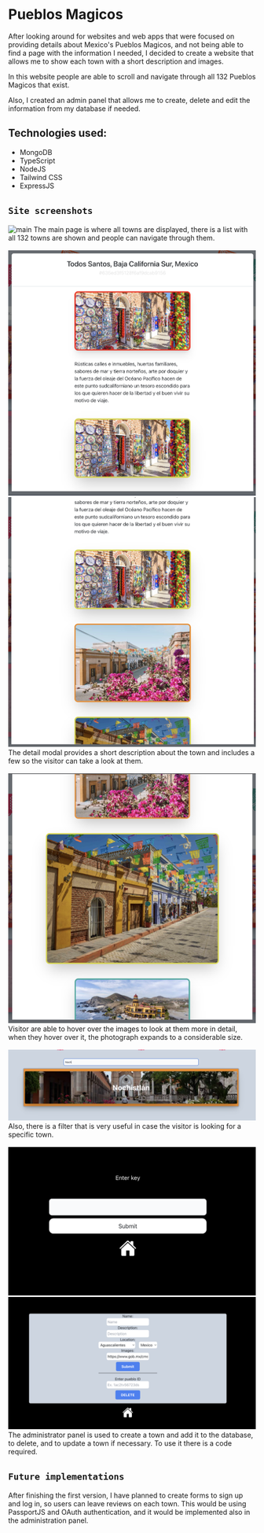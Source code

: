 # Pueblos Magicos

After looking around for websites and web apps that were focused on providing details about Mexico's Pueblos Magicos, and not being able to find a page with the information I needed, I decided to create a website that allows me to show each town with a short description and images. 

In this website people are able to scroll and navigate through all 132 Pueblos Magicos that exist.

Also, I created an admin panel that allows me to create, delete and edit the information from my database if needed.

## Technologies used: 
- MongoDB
- TypeScript
- NodeJS
- Tailwind CSS
- ExpressJS


## `Site screenshots`
![main](/assets/mainpage.png)
The main page is where all towns are displayed, there is a list with all 132 towns are shown and people can navigate through them.
<br><br>
![details](/assets/detailmodal.png)
![pics](/assets/picsmodsl.png)
The detail modal provides a short description about the town and includes a few so the visitor can take a look at them.
<br><br>
![hover](/assets/hover.png)
Visitor are able to hover over the images to look at them more in detail, when they hover over it, the photograph expands to a considerable size.
<br><br>
![filter](/assets/filter.png)
Also, there is a filter that is very useful in case the visitor is looking for a specific town.
<br><br>
![login](/assets/loginpanel.png)
![mainpanel](/assets/mainpanel.png)
The administrator panel is used to create a town and add it to the database, to delete, and to update a town if necessary. To use it there is a code required.


## `Future implementations`

After finishing the first version, I have planned to create forms to sign up and log in, so users can leave reviews on each town. This would be using PassportJS and OAuth authentication, and it would be implemented also in the administration panel.


